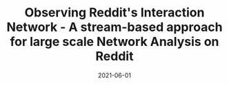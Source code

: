 ---
title: "Observing Reddit's Interaction Network - A stream-based approach for large scale Network Analysis on Reddit"
collection: supervisions
excerpt: "Short description of portfolio"
permalink: /supervisions/2022-06-01-andreas
date: 2021-06-01
student: "Andreas Huber"
file: "Reddit___Master_Thesis___Andreas_Huber--2-.pdf"
type: "master"
uni: University of Oslo
---